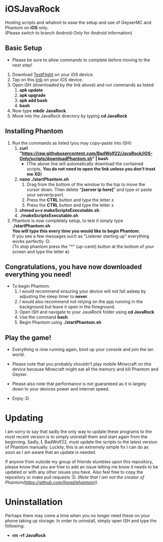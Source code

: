 # iOSJavaRock
Hosting scripts and whatnot to ease the setup and use of GeyserMC and Phantom on **iOS** only.  
(Please switch to branch Android-Only for Android information)

## Basic Setup
* Please be sure to allow commands to complete before moving to the next step!  
  
1. Download [TestFlight](https://apps.apple.com/us/app/testflight/id899247664) on your iOS device.
1. Tap on this [link](https://testflight.apple.com/join/97i7KM8O) on your iOS device.
1. Open iSH (downloaded by the link above) and run commands as listed:
   1. **apk update**
   1. **apk upgrade**
   1. **apk add bash**
   1. **bash**
1. Now type **mkdir JavaRock**.
1. Move into the JavaRock directory by typing **cd JavaRock**

## Installing Phantom

1. Run the commands as listed (you may copy-paste into iSH):
   1. **curl "https://raw.githubusercontent.com/BadWolf22/JavaRock/iOS-Only/scripts/downloadPhantom.sh" | bash**  
      * (The above line will automatically download the contained scripts, **You do not need to open the link unless you don't trust me XD**)
   1. **nano ./startPhantom.sh**
      1. Drag from the bottom of the window to the top to move the cursor down. Then delete "**[server ip here]**" and type or paste your serverIp:port.
      1. Press the **CTRL** button and type the letter *s*
      1. Press the **CTRL** button and type the letter *x*
   1. **chmod u+x makeScriptsExecutable.sh**
   1. **./makeScriptsExecutable.sh**
1. Phantom is now completely setup, to test it simply type **./startPhantom.sh**  
   **You will type this every time you would like to begin Phantom.**  
   If you see a few messages such as "Listener starting up" everything works perfectly :D.  
   (To stop phantom press the "**^**" (up-caret) button at the bottom of your screen and type the letter **c**)

## Congratulations, you have now downloaded everything you need!

* To begin Phantom:
   1. I would recommend ensuring your device will not fall asleep by adjusting the sleep timer to **never**.
   1. I would also recommend not relying on the app running in the background but leave it open in the foreground.
   1. Open iSH and navigate to your JavaRock folder using **cd JavaRock** 
   1. Use the command **bash**
   1. Begin Phantom using **./startPhantom.sh**

## Play the game!
* Everything is now running again, boot up your console and join the lan world.
* Please note that you probably shouldn't play mobile Minecraft on *this device* because Minecraft might eat all the memory and kill Phantom and Geyser.
* Please also note that performance is not guaranteed as it is largely down to your devices power and internet speed.

* Enjoy :D

# Updating
I am sorry to say that sadly the only way to update these programs to the most recent version is to simply uninstall them and start again from the beginning. Sadly, **I**, BadWolf22, must update the scripts to the latest version of Phantom manually. Luckily, this is an extremely simple fix I can do as soon as I am aware that an update is needed.

If anyone from outside my group of friends stumbles upon this repository, please know that you are free to add an issue letting me know it needs to be updated or with any other issues you have. Also feel free to copy the repository or make pull requests :D. *(Note that I am not the creator of Phantom(https://github.com/jhead/phantom))*.

# Uninstallation
Perhaps there may come a time when you no longer need these on your phone taking up storage. In order to uninstall, simply open iSH and type the following:
* **rm -rf JavaRock**
